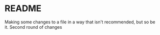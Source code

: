 # README #
Making some changes to a file in a way that isn't recommended, but so be it.
Second round of changes
